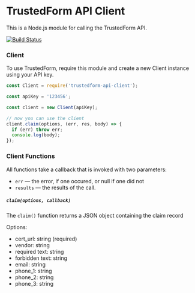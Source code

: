 # TrustedForm API Client
This is a Node.js module for calling the TrustedForm API.

[![Build Status](https://travis-ci.org/activeprospect/trustedform-api-client.svg?branch=master)](https://travis-ci.org/activeprospect/trustedform-api-client)

### Client

To use TrustedForm, require this module and create a new Client instance using your API key.

```javascript
const Client = require('trustedform-api-client');

const apiKey = '123456';

const client = new Client(apiKey);

// now you can use the client
client.claim(options, (err, res, body) => {
  if (err) throw err;
  console.log(body);
});

```

### Client Functions

All functions take a callback that is invoked with two parameters:

* `err` &mdash; the error, if one occured, or null if one did not
* `results` &mdash; the results of the call.

##### `claim(options, callback)`

The `claim()` function returns a JSON object containing the claim record

Options:
  - cert_url: string (required)
  - vendor: string
  - required text: string
  - forbidden text: string
  - email: string
  - phone_1: string
  - phone_2: string
  - phone_3: string
